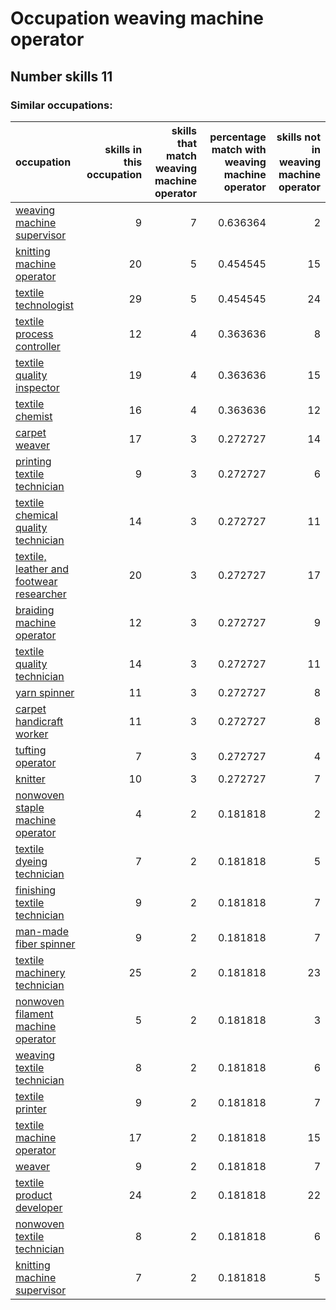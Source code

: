# Occupation weaving machine operator
## Number skills 11
### Similar occupations:
| occupation                                                                              |   skills in this occupation |   skills that match weaving machine operator |   percentage match with weaving machine operator |   skills not in weaving machine operator |
|:----------------------------------------------------------------------------------------|----------------------------:|---------------------------------------------:|-------------------------------------------------:|-----------------------------------------:|
| [weaving machine supervisor](weaving_machine_supervisor.md)                             |                           9 |                                            7 |                                         0.636364 |                                        2 |
| [knitting machine operator](knitting_machine_operator.md)                               |                          20 |                                            5 |                                         0.454545 |                                       15 |
| [textile technologist](textile_technologist.md)                                         |                          29 |                                            5 |                                         0.454545 |                                       24 |
| [textile process controller](textile_process_controller.md)                             |                          12 |                                            4 |                                         0.363636 |                                        8 |
| [textile quality inspector](textile_quality_inspector.md)                               |                          19 |                                            4 |                                         0.363636 |                                       15 |
| [textile chemist](textile_chemist.md)                                                   |                          16 |                                            4 |                                         0.363636 |                                       12 |
| [carpet weaver](carpet_weaver.md)                                                       |                          17 |                                            3 |                                         0.272727 |                                       14 |
| [printing textile technician](printing_textile_technician.md)                           |                           9 |                                            3 |                                         0.272727 |                                        6 |
| [textile chemical quality technician](textile_chemical_quality_technician.md)           |                          14 |                                            3 |                                         0.272727 |                                       11 |
| [textile, leather and footwear researcher](textile,_leather_and_footwear_researcher.md) |                          20 |                                            3 |                                         0.272727 |                                       17 |
| [braiding machine operator](braiding_machine_operator.md)                               |                          12 |                                            3 |                                         0.272727 |                                        9 |
| [textile quality technician](textile_quality_technician.md)                             |                          14 |                                            3 |                                         0.272727 |                                       11 |
| [yarn spinner](yarn_spinner.md)                                                         |                          11 |                                            3 |                                         0.272727 |                                        8 |
| [carpet handicraft worker](carpet_handicraft_worker.md)                                 |                          11 |                                            3 |                                         0.272727 |                                        8 |
| [tufting operator](tufting_operator.md)                                                 |                           7 |                                            3 |                                         0.272727 |                                        4 |
| [knitter](knitter.md)                                                                   |                          10 |                                            3 |                                         0.272727 |                                        7 |
| [nonwoven staple machine operator](nonwoven_staple_machine_operator.md)                 |                           4 |                                            2 |                                         0.181818 |                                        2 |
| [textile dyeing technician](textile_dyeing_technician.md)                               |                           7 |                                            2 |                                         0.181818 |                                        5 |
| [finishing textile technician](finishing_textile_technician.md)                         |                           9 |                                            2 |                                         0.181818 |                                        7 |
| [man-made fiber spinner](man-made_fiber_spinner.md)                                     |                           9 |                                            2 |                                         0.181818 |                                        7 |
| [textile machinery technician](textile_machinery_technician.md)                         |                          25 |                                            2 |                                         0.181818 |                                       23 |
| [nonwoven filament machine operator](nonwoven_filament_machine_operator.md)             |                           5 |                                            2 |                                         0.181818 |                                        3 |
| [weaving textile technician](weaving_textile_technician.md)                             |                           8 |                                            2 |                                         0.181818 |                                        6 |
| [textile printer](textile_printer.md)                                                   |                           9 |                                            2 |                                         0.181818 |                                        7 |
| [textile machine operator](textile_machine_operator.md)                                 |                          17 |                                            2 |                                         0.181818 |                                       15 |
| [weaver](weaver.md)                                                                     |                           9 |                                            2 |                                         0.181818 |                                        7 |
| [textile product developer](textile_product_developer.md)                               |                          24 |                                            2 |                                         0.181818 |                                       22 |
| [nonwoven  textile technician](nonwoven__textile_technician.md)                         |                           8 |                                            2 |                                         0.181818 |                                        6 |
| [knitting machine supervisor](knitting_machine_supervisor.md)                           |                           7 |                                            2 |                                         0.181818 |                                        5 |
